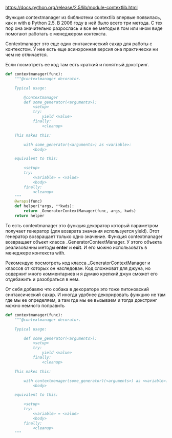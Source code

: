 https://docs.python.org/release/2.5/lib/module-contextlib.html

Функция contextmanager из библиотеки contextlib впервые появилась, как и with в Python 2.5. В 2006 году в ней было 
всего три метода. С тех пор она значительно разрослась и все ее методы в том или ином виде помогают работать с 
менеджером контекста.

Сontextmanager это еще один синтаксический сахар для работы с контекстом. У нее есть еще асинхронная версия она 
практически ни чем не отличается.

Если посмотреть ее код там есть краткий и понятный докстринг.

```python
def contextmanager(func):
    """@contextmanager decorator.

    Typical usage:

        @contextmanager
        def some_generator(<arguments>):
            <setup>
            try:
                yield <value>
            finally:
                <cleanup>

    This makes this:

        with some_generator(<arguments>) as <variable>:
            <body>

    equivalent to this:

        <setup>
        try:
            <variable> = <value>
            <body>
        finally:
            <cleanup>
    """
    @wraps(func)
    def helper(*args, **kwds):
        return _GeneratorContextManager(func, args, kwds)
    return helper
```

То есть contextmanager это функция декоратор который параметром получает генератор (для возврата значения используется 
yield). Этот генератор возвращает только одно значение. Функция contextmanager возвращает объект класса 
_GeneratorContextManager. У этого объекта реализованны методы __enter__ и __exit__. И его можно использовать в 
менеджере контекста with.

Рекомендую посмотреть код класса _GeneratorContextManager и классов от которых он наследован. Код сложноват для джуна, 
но содержит много комментариев и я думаю крепкий джун сможет его отдебажить и разобраться в нем.

От себя добавлю что собака в декораторе это тоже питоновский синтаксический сахар. И иногда удобнее декорировать 
функцию не там где мы ее определяем, а там где мы ее вызываем и тогда докстринг можно немного поправить

```python
def contextmanager(func):
    """@contextmanager decorator.

    Typical usage:

        def some_generator(<arguments>):
            <setup>
            try:
                yield <value>
            finally:
                <cleanup>

    This makes this:

        with contextmanager(some_generator)(<arguments>) as <variable>:
            <body>

    equivalent to this:

        <setup>
        try:
            <variable> = <value>
            <body>
        finally:
            <cleanup>
    """
```
